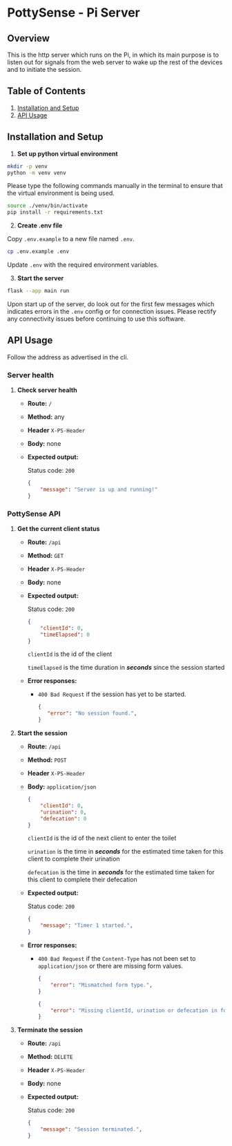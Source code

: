 # PottySense - Pi Server

## Overview

This is the http server which runs on the Pi, in which its main purpose is to listen out for signals from the web server to wake up the rest of the devices and to initiate the session.

## Table of Contents

1. [Installation and Setup](#installation-and-setup)
2. [API Usage](#api-usage)

## Installation and Setup

1. **Set up python virtual environment**

```bash
mkdir -p venv
python -m venv venv
```

Please type the following commands manually in the terminal to ensure that the virtual environment is being used.

```bash
source ./venv/bin/activate
pip install -r requirements.txt
```


2. **Create .env file**

Copy `.env.example` to a new file named `.env`.

```bash
cp .env.example .env
```

Update `.env` with the required environment variables.

3. **Start the server**

```bash
flask --app main run
```

Upon start up of the server, do look out for the first few messages which indicates errors in the `.env` config or for connection issues. Please rectify any connectivity issues before continuing to use this software.

## API Usage

Follow the address as advertised in the cli.

### Server health

1. **Check server health**
    - **Route:** `/`
    - **Method:** any
    - **Header** `X-PS-Header`
    - **Body:** none
    - **Expected output:**

        Status code: `200`

        ```json
        {
            "message": "Server is up and running!"
        }
        ```

### PottySense API

1. **Get the current client status**
    - **Route:** `/api`
    - **Method:** `GET`
    - **Header** `X-PS-Header`
    - **Body:** none
    - **Expected output:**

        Status code: `200`

        ```json
        {
            "clientId": 0,
            "timeElapsed": 0
        }
        ```
        `clientId` is the id of the client
        
        `timeElapsed` is the time duration in ***seconds*** since the session started

    - **Error responses:**
        - `400 Bad Request` if the session has yet to be started.
            ```json
            {
               "error": "No session found.",
            }
            ```

2. **Start the session**
    - **Route:** `/api`
    - **Method:** `POST`
    - **Header** `X-PS-Header`
    - **Body:** `application/json`
        ```json
        {
            "clientId": 0,
            "urination": 0,
            "defecation": 0
        }
        ```
        
        `clientId` is the id of the next client to enter the toilet
        
        `urination` is the time in ***seconds*** for the estimated time taken for this client to complete their urination

        `defecation` is the time in ***seconds*** for the estimated time taken for this client to complete their defecation

    - **Expected output:**

        Status code: `200`

        ```json
        {
            "message": "Timer 1 started.",
        }
        ```

    - **Error responses:**
        - `400 Bad Request` if the `Content-Type` has not been set to `application/json` or there are missing form values.
            ```json
            {
                "error": "Mismatched form type.",
            }

            {
                "error": "Missing clientId, urination or defecation in form data.",
            }
            ```      
        
3. **Terminate the session**
    - **Route:** `/api`
    - **Method:** `DELETE`
    - **Header** `X-PS-Header`
    - **Body:** none

    - **Expected output:**

        Status code: `200`

        ```json
        {
            "message": "Session terminated.",
        }
        ```